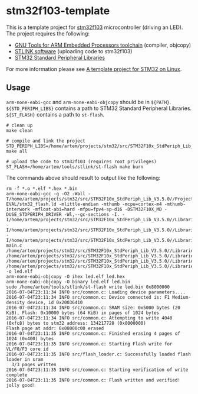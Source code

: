 # stm32f103-template
This is a template project for [stm32f103](http://www.st.com/content/st_com/en/products/microcontrollers/stm32-32-bit-arm-cortex-mcus/stm32f1-series/stm32f103.html?querycriteria=productId=LN1565) microcontroller (driving an LED).
The project requires the following:
- [GNU Tools for ARM Embedded Processors toolchain](https://launchpad.net/gcc-arm-embedded) (compiler, objcopy)
- [STLINK software](https://github.com/texane/stlink) (uploading code to stm32f103)
- [STM32 Standard Peripheral Libraries](http://www.st.com/content/st_com/en/products/embedded-software/mcus-embedded-software/stm32-embedded-software/stm32-standard-peripheral-libraries/stsw-stm32054.html)

For more information please see [A template project for STM32 on Linux](https://blog.gypsyengineer.com/en/diy-electronics/a-template-project-for-stm32f103-on-linux.html).

## Usage
`arm-none-eabi-gcc` and `arm-none-eabi-objcopy` should be in `${PATH}`. `${STD_PERIPH_LIBS}` contains a path to STM32 Standard Peripheral Libraries. `${ST_FLASH}` contains a path to `st-flash`.
```
# clean up
make clean

# compile and link the project
STD_PERIPH_LIBS=/home/artem/projects/stm32/src/STM32F10x_StdPeriph_Lib_V3.5.0/ make all

# upload the code to stm32f103 (requires root privileges)
ST_FLASH=/home/artem/tools/stlink/st-flash make burn
```

The commands above should result to output like the following:
```
rm -f *.o *.elf *.hex *.bin
arm-none-eabi-gcc -g -O2 -Wall -T/home/artem/projects/stm32/src/STM32F10x_StdPeriph_Lib_V3.5.0//Project/STM32F10x_StdPeriph_Template/TrueSTUDIO/STM3210B-EVAL/stm32_flash.ld -mlittle-endian -mthumb -mcpu=cortex-m4 -mthumb-interwork -mfloat-abi=hard -mfpu=fpv4-sp-d16 -DSTM32F10X_MD -DUSE_STDPERIPH_DRIVER -Wl,--gc-sections -I. -I/home/artem/projects/stm32/src/STM32F10x_StdPeriph_Lib_V3.5.0//Libraries/CMSIS/CM3/DeviceSupport/ST/STM32F10x/ -I/home/artem/projects/stm32/src/STM32F10x_StdPeriph_Lib_V3.5.0//Libraries/CMSIS/CM3/CoreSupport -I/home/artem/projects/stm32/src/STM32F10x_StdPeriph_Lib_V3.5.0//Libraries/STM32F10x_StdPeriph_Driver/inc main.c /home/artem/projects/stm32/src/STM32F10x_StdPeriph_Lib_V3.5.0//Libraries/CMSIS/CM3/DeviceSupport/ST/STM32F10x/system_stm32f10x.c /home/artem/projects/stm32/src/STM32F10x_StdPeriph_Lib_V3.5.0//Libraries/STM32F10x_StdPeriph_Driver/src/stm32f10x_rcc.c /home/artem/projects/stm32/src/STM32F10x_StdPeriph_Lib_V3.5.0//Libraries/STM32F10x_StdPeriph_Driver/src/stm32f10x_gpio.c /home/artem/projects/stm32/src/STM32F10x_StdPeriph_Lib_V3.5.0//Libraries/CMSIS/CM3/DeviceSupport/ST/STM32F10x/startup/TrueSTUDIO/startup_stm32f10x_md.s -o led.elf
arm-none-eabi-objcopy -O ihex led.elf led.hex
arm-none-eabi-objcopy -O binary led.elf led.bin
sudo /home/artem/tools/stlink/st-flash write led.bin 0x8000000
2016-07-04T23:11:34 INFO src/common.c: Loading device parameters....
2016-07-04T23:11:34 INFO src/common.c: Device connected is: F1 Medium-density device, id 0x20036410
2016-07-04T23:11:34 INFO src/common.c: SRAM size: 0x5000 bytes (20 KiB), Flash: 0x10000 bytes (64 KiB) in pages of 1024 bytes
2016-07-04T23:11:34 INFO src/common.c: Attempting to write 4040 (0xfc8) bytes to stm32 address: 134217728 (0x8000000)
Flash page at addr: 0x08000c00 erased
2016-07-04T23:11:35 INFO src/common.c: Finished erasing 4 pages of 1024 (0x400) bytes
2016-07-04T23:11:35 INFO src/common.c: Starting Flash write for VL/F0/F3 core id
2016-07-04T23:11:35 INFO src/flash_loader.c: Successfully loaded flash loader in sram
  3/3 pages written
2016-07-04T23:11:35 INFO src/common.c: Starting verification of write complete
2016-07-04T23:11:35 INFO src/common.c: Flash written and verified! jolly good!
```
